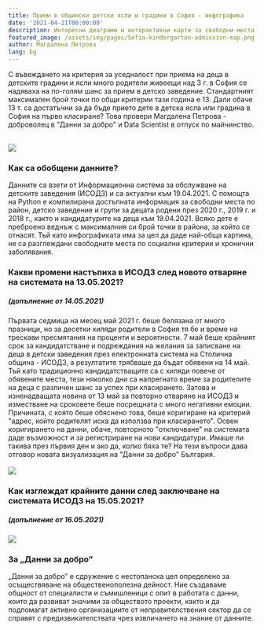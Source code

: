 ```yaml
---
title: Прием в общински детски ясли и градини в София - инфографика
date: '2021-04-21T00:00:00'
description: Интересни диаграми и интерактивни карти за свободни места и брой кандидатстващи деца в детски ясли и градини в гр. София.     
featured_image: /assets/img/pages/Sofia-kindergarten-admission-map.png
author: Магдалена Петрова
lang: bg
---
```


С въвеждането на критерия за уседналост при приема на деца в детските градини и ясли много родители живеещи над 3 г. в София се надяваха на по-голям шанс за прием в детско заведение.
Стандартният максимален брой точки по общи критерии тази година е 13. Дали обаче 13 т. са достатъчни за да бъде прието дете в детска ясла или градина в София на първо класиране?
Това провери Магдалена Петрова - доброволец в "Данни за добро" и Data Scientist в отпуск по майчинство.
<br/><br/>

[ ![](/assets/img/pages/Sofia-kindergarten-admission-probability-infographic-19.04.2021-small.png) ](/assets/img/pages/Sofia-kindergarten-admission-probability-infographic-19.04.2021-large.png)

<!--
### Интерактивни карти

* [Набор 2020](https://kepler.gl/demo/map/carto?mapId=813ff022-e4d5-d3dc-e3ce-01fff3327423&owner=data-for-good-bg&privateMap=false)
* [Набор 2019](https://kepler.gl/demo/map/carto?mapId=d384e6da-932c-5b42-e824-a4f9854d924b&owner=data-for-good-bg&privateMap=false)
* [Набор 2018](https://kepler.gl/demo/map/carto?mapId=d5eb737b-4b8b-df0f-3800-83de5daae37d&owner=data-for-good-bg&privateMap=false)
-->

### Как са обобщени данните?
Данните са взети от Информационна система за обслужване на детските заведения (ИСОДЗ) и са актуални към 19.04.2021. С помощта на Python е компилирана достъпната информация за свободни места по район, детско заведение и групи за децата родени през 2020 г., 2019 г. и 2018 г., както и кандидатурите на деца към 19.04.2021. Всяко дете е преброено веднъж с максималния си брой точки в района, за който се отнасят. Тъй като инфографиката има за цел да даде най-обща картина, не са разглеждани свободните места по социални критерии и хронични заболявания.

### Какви промени настъпиха в ИСОДЗ след новото отваряне на системата на 13.05.2021?
##### (допълнение от 14.05.2021)
Първата седмица на месец май 2021 г. беше белязана от много празници, но за десетки хиляди родители в София тя бе и време на трескави пресмятания на проценти и вероятности. 7 май беше крайният срок за кандидатстване и подреждания на желания за записване на деца в детски заведения през електронната система на Столична община - ИСОДЗ, а резултатите трябваше да бъдат обявени на 14 май. Тъй като традиционно кандидатстващите са с хиляди повече от обявените места, тези няколко дни са напрегнато време за родителите на деца с различен шанс за успех при класирането. Затова и изненадващата новина от 13 май за повторно отваряне на ИСОДЗ и изместване на сроковете беше посрещната с много негативни емоции. Причината, с която беше обяснено това, беше коригиране на критерий "адрес, който родителят иска да използва при класирането". Освен коригирането на данни, обаче, повторното "отключване" на системата даде възможност и за регистриране на нови кандидатури. Имаше ли такива през първия ден и ако да, колко бяха те? На тези въпроси дава отговор новата визуализация на "Данни за добро" България.
<br/><br/>
[ ![](/assets/img/pages/Sofia-kindergarten-reopening-of-system-13.05.2021.png) ](/assets/img/pages/Sofia-kindergarten-reopening-of-system-13.05.2021.png)

### Как изглеждат крайните данни след заключване на системата ИСОДЗ на 15.05.2021?
##### (допълнение от 16.05.2021)
[ ![](/assets/img/pages/Sofia-kindergarten-system-closed-on-15.05.2021.png) ](/assets/img/pages/Sofia-kindergarten-system-closed-on-15.05.2021.png)

### За „Данни за добро”
„Данни за добро” е сдружение с нестопанска цел определено за осъществяване на общественополезна дейност. Ние създаваме общност от специалисти и съмишленици с опит в работата с данни, които да развиват значими за обществото проекти, както и да подпомагат активно организациите от неправителствения сектор да се справят с предизвикателствата чрез извличането на знание от данните.
